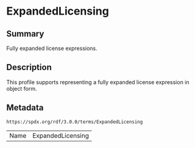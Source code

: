 <!-- Automatically generated by spec-parser v2.3.0 on 2024-07-09T12:43:38.633388+00:00 -->
<!-- SPDX-License-Identifier: Community-Spec-1.0 -->

# ExpandedLicensing

## Summary

Fully expanded license expressions.


## Description

This profile supports representing a fully expanded license expression in
object form.


## Metadata

`https://spdx.org/rdf/3.0.0/terms/ExpandedLicensing`


| | |
|---|---|
| Name | ExpandedLicensing |





